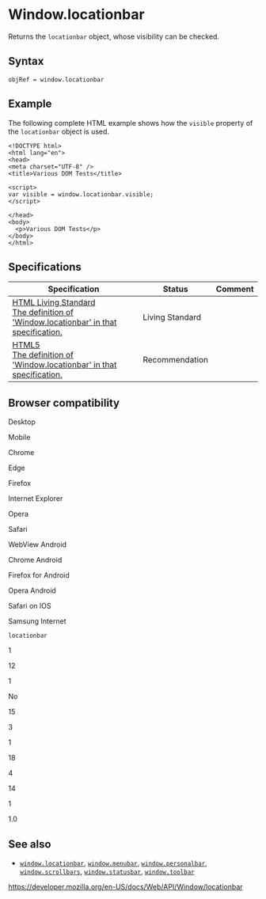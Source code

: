 Window.locationbar
==================

Returns the `locationbar` object, whose visibility can be checked.

Syntax
------

    objRef = window.locationbar

Example
-------

The following complete HTML example shows how the `visible` property of the `locationbar` object is used.

    <!DOCTYPE html>
    <html lang="en">
    <head>
    <meta charset="UTF-8" />
    <title>Various DOM Tests</title>

    <script>
    var visible = window.locationbar.visible;
    </script>

    </head>
    <body>
      <p>Various DOM Tests</p>
    </body>
    </html>

Specifications
--------------

<table><thead><tr class="header"><th>Specification</th><th>Status</th><th>Comment</th></tr></thead><tbody><tr class="odd"><td><a href="https://html.spec.whatwg.org/multipage/browsers.html#dom-window-locationbar">HTML Living Standard<br />
<span class="small">The definition of 'Window.locationbar' in that specification.</span></a></td><td><span class="spec-living">Living Standard</span></td><td></td></tr><tr class="even"><td><a href="https://www.w3.org/TR/html52/browsers.html#dom-window-locationbar">HTML5<br />
<span class="small">The definition of 'Window.locationbar' in that specification.</span></a></td><td><span class="spec-rec">Recommendation</span></td><td></td></tr></tbody></table>

Browser compatibility
---------------------

Desktop

Mobile

Chrome

Edge

Firefox

Internet Explorer

Opera

Safari

WebView Android

Chrome Android

Firefox for Android

Opera Android

Safari on IOS

Samsung Internet

`locationbar`

1

12

1

No

15

3

1

18

4

14

1

1.0

See also
--------

-   [`window.locationbar`](locationbar), [`window.menubar`](menubar), [`window.personalbar`](personalbar), [`window.scrollbars`](scrollbars), [`window.statusbar`](statusbar), [`window.toolbar`](toolbar)

<a href="https://developer.mozilla.org/en-US/docs/Web/API/Window/locationbar" class="_attribution-link">https://developer.mozilla.org/en-US/docs/Web/API/Window/locationbar</a>
